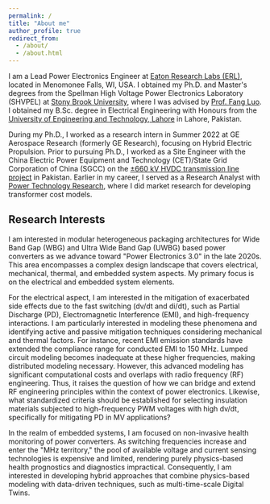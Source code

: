 ```yaml
---
permalink: /
title: "About me"
author_profile: true
redirect_from: 
  - /about/
  - /about.html
---
```


I am a Lead Power Electronics Engineer at [Eaton Research Labs (ERL)](https://www.eaton.com/us/en-us/company/research-and-development.html), located in Menomonee Falls, WI, USA. I obtained my Ph.D. and Master's degrees from the Spellman High Voltage Power Electronics Laboratory (SHVPEL) at [Stony Brook University](https://www.stonybrook.edu), where I was advised by [Prof. Fang Luo](https://www.stonybrook.edu/commcms/electrical/people/-core_faculty/luo_fang). I obtained my B.Sc. degree in Electrical Engineering with Honours from the [University of Engineering and Technology, Lahore](https://www.uet.edu.pk/home/) in Lahore, Pakistan.

During my Ph.D., I worked as a research intern in Summer 2022 at GE Aerospace Research (formerly GE Research), focusing on Hybrid Electric Propulsion. Prior to pursuing Ph.D., I worked as a Site Engineer with the China Electric Power Equipment and Technology (CET)/State Grid Corporation of China (SGCC) on the [±660 kV HVDC transmission line project](https://cpec.gov.pk/project-details/17) in Pakistan. Earlier in my career, I served as a Research Analyst with [Power Technology Research](https://ptr.inc), where I did market research for developing transformer cost models.


Research Interests
-----
I am interested in modular heterogeneous packaging architectures for Wide Band Gap (WBG) and Ultra Wide Band Gap (UWBG) based power converters as we advance toward "Power Electronics 3.0" in the late 2020s. This area encompasses a complex design landscape that covers electrical, mechanical, thermal, and embedded system aspects. My primary focus is on the electrical and embedded system elements.

For the electrical aspect, I am interested in the mitigation of exacerbated side effects due to the fast switching (dv/dt and di/dt), such as Partial Discharge (PD), Electromagnetic Interference (EMI), and high-frequency interactions. I am particularly interested in modeling these phenomena and identifying active and passive mitigation techniques considering mechanical and thermal factors. For instance, recent EMI emission standards have extended the compliance range for conducted EMI to 150 MHz. Lumped circuit modeling becomes inadequate at these higher frequencies, making distributed modeling necessary. However, this advanced modeling has significant computational costs and overlaps with radio frequency (RF) engineering. Thus, it raises the question of how we can bridge and extend RF engineering principles within the context of power electronics. Likewise, what standardized criteria should be established for selecting insulation materials subjected to high-frequency PWM voltages with high dv/dt, specifically for mitigating PD in MV applications?

In the realm of embedded systems, I am focused on non-invasive health monitoring of power converters. As switching frequencies increase and enter the "MHz territory," the pool of available voltage and current sensing technologies is expensive and limited, rendering purely physics-based health prognostics and diagnostics impractical. Consequently, I am interested in developing hybrid approaches that combine physics-based modeling with data-driven techniques, such as multi-time-scale Digital Twins.
